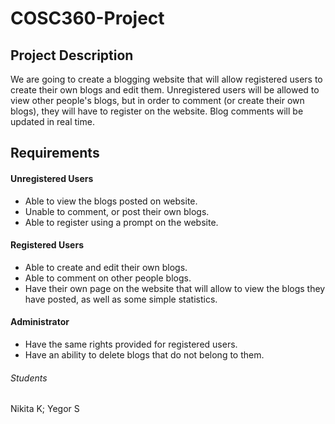 # COSC360-Project

## Project Description

We are going to create a blogging website that will allow registered users to create their own blogs and edit them. Unregistered users will be allowed to view other people's blogs, but in order to comment (or create their own blogs), they will have to register on the website. Blog comments will be updated in real time.  

## Requirements

#### Unregistered Users

- Able to view the blogs posted on website.
- Unable to comment, or post their own blogs. 
- Able to register using a prompt on the website.

#### Registered Users

- Able to create and edit their own blogs.
- Able to comment on other people blogs. 
- Have their own page on the website that will allow to view the blogs they have posted, as well as some simple statistics. 

#### Administrator

- Have the same rights provided for registered users. 
- Have an ability to delete blogs that do not belong to them. 

###### Students

Nikita K;
Yegor S
